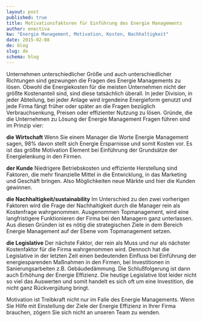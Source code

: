 ```yaml
---
layout: post
published: true
title: Motivationsfaktoren für Einführung des Energie Managements
author: enectiva
kw: "Energie Management, Motivation, Kosten, Nachhaltigkeit"
date: 2015-02-08
de: blog
slug: de
schema: blog
---
```


Unternehmen unterschiedlicher Größe und auch unterschiedlicher Richtungen sind gezwungen die Fragen des Energie Managements zu lösen. Obwohl die Energiekosten für die meisten Unternehmen nicht der größte Kostenanteil sind, sind diese tatsächlich überall. In jeder Division, in jeder Abteilung, bei jeder Anlage wird irgendeine Energieform genutzt und jede Firma fängt früher oder später an die Fragen bezüglich Verbrauchsenkung, Preisen oder effizienter Nutzung zu lösen. Gründe, die die Unternehmen zu Lösung der Energie Management Fragen führen sind im Prinzip vier:

**die Wirtschaft**
Wenn Sie einem Manager die Worte Energie Management sagen, 98% davon stellt sich Energie Ersparnisse und somit Kosten vor. Es ist das größte Motivation Element bei Einführung der Grundsätze der Energielenkung in den Firmen.

**der Kunde**
Niedrigere Betriebskosten und effiziente Herstellung sind Faktoren, die mehr finanzielle Mittel in die Entwicklung, in das Marketing und Geschäft bringen. Also Möglichkeiten neue Märkte und hier die Kunden gewinnen.

**die Nachhaltigkeit/sustainability**
Im Unterschied zu den zwei vorherigen Faktoren wird die Frage der Nachhaltigkeit durch die Manager rein als Kostenfrage wahrgenommen. Ausgenommen Topmanagement, wird eine langfristigere Funktionieren der Firma  bei den Managern ganz unterlassen. Aus diesen Gründen ist es nötig die strategischen Ziele in dem Bereich Energie Management auf der Ebene vom Topmanagement setzen. 

**die Legislative**
Der nächste Faktor, der rein als Muss und nur als nächster Kostenfaktor für die Firma wahrgenommen wird. Dennoch hat die Legislative in der letzten Zeit einen bedeutenden Einfluss bei Einführung der energiesparenden Maßnahmen in den Firmen, bei Investitionen in Sanierungsarbeiten z.B. Gebäudedämmung. Die Schlußfolgerung ist dann auch Erhöhung der Energie Effizienz. Die heutige Legislative löst leider nicht so viel das Auswerten und somit handelt es sich oft um eine Investition, die nicht ganz Rückvergütung bringt.

Motivation ist Treibkraft nicht nur im Falle des Energie Managements. Wenn Sie Hilfe mit Einstellung der Ziele der Energie Effizienz in Ihrer Firma brauchen, zögern Sie sich nicht an unseren Team zu wenden.
